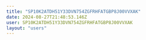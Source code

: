 ```yaml
---
title: "SP10K2ATDH51Y33DVN754ZGFRHFATGBP8J00VVXAK"
date: 2024-08-27T21:48:53.146Z
user: SP10K2ATDH51Y33DVN754ZGFRHFATGBP8J00VVXAK
layout: "users"
---
```

    